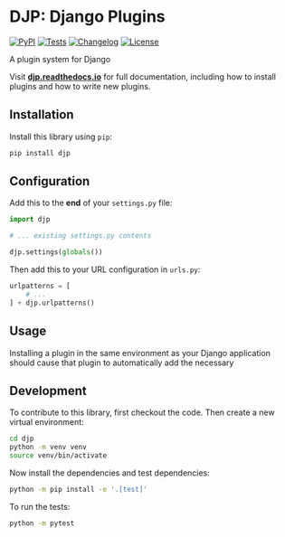 # DJP: Django Plugins

[![PyPI](https://img.shields.io/pypi/v/djp.svg)](https://pypi.org/project/djp/)
[![Tests](https://github.com/simonw/djp/actions/workflows/test.yml/badge.svg)](https://github.com/simonw/djp/actions/workflows/test.yml)
[![Changelog](https://img.shields.io/github/v/release/simonw/djp?include_prereleases&label=changelog)](https://github.com/simonw/djp/releases)
[![License](https://img.shields.io/badge/license-Apache%202.0-blue.svg)](https://github.com/simonw/djp/blob/main/LICENSE)

A plugin system for Django

Visit **[djp.readthedocs.io](https://djp.readthedocs.io/)** for full documentation, including how to install plugins and how to write new plugins.

## Installation

Install this library using `pip`:
```bash
pip install djp
```

## Configuration

Add this to the **end** of your `settings.py` file:
```python
import djp

# ... existing settings.py contents

djp.settings(globals())
```
Then add this to your URL configuration in `urls.py`:
```python
urlpatterns = [
    # ...
] + djp.urlpatterns()
```

## Usage

Installing a plugin in the same environment as your Django application should cause that plugin to automatically add the necessary 

## Development

To contribute to this library, first checkout the code. Then create a new virtual environment:
```bash
cd djp
python -m venv venv
source venv/bin/activate
```
Now install the dependencies and test dependencies:
```bash
python -m pip install -e '.[test]'
```
To run the tests:
```bash
python -m pytest
```
